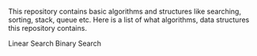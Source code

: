 This repository contains basic algorithms and structures like searching, sorting, stack, queue etc.
Here is a list of what algorithms, data structures this repository contains.

  Linear Search
  Binary Search
